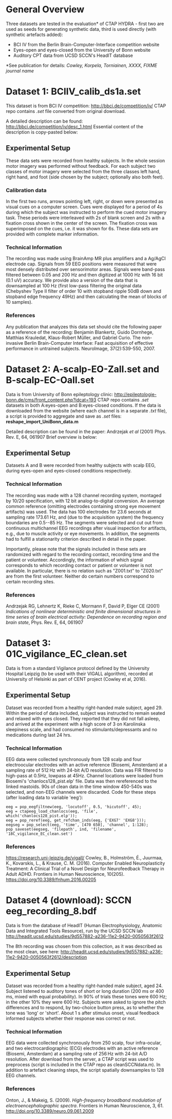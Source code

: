 # General Overview

Three datasets are tested in the evaluation* of CTAP HYDRA - first two are used as seeds for generating synthetic data, third is used directly (with synthetic artefacts added):

* BCI IV from the Berlin Brain-Computer-Interface competition website
* Eyes-open and eyes-closed from the University of Bonn website
* Auditory CPT data from UCSD SCCN's HeadIT database

\*See publication for details: _Cowley, Korpela, Torniainen, XXXX, FIXME journal name_



# Dataset 1: BCIIV_calib_ds1a.set

This dataset is from BCI IV competition: http://bbci.de/competition/iv/
CTAP repo contains _.set_ file converted from original download.

A detailed description can be found: http://bbci.de/competition/iv/desc_1.html
Essential content of the description is copy-pasted below:

## Experimental Setup

These data sets were recorded from healthy subjects. In the whole session motor imagery was performed without feedback. For each subject two classes of motor imagery were selected from the three classes left hand, right hand, and foot (side chosen by the subject; optionally also both feet).

### Calibration data

In the first two runs, arrows pointing left, right, or down were presented as visual cues on a computer screen. Cues were displayed for a period of 4s during which the subject was instructed to perform the cued motor imagery task. These periods were interleaved with 2s of blank screen and 2s with a fixation cross shown in the center of the screen. The fixation cross was superimposed on the cues, i.e. it was shown for 6s. These data sets are provided with complete marker information.

### Technical Information

The recording was made using BrainAmp MR plus amplifiers and a Ag/AgCl electrode cap. Signals from 59 EEG positions were measured that were most densely distributed over sensorimotor areas. Signals were band-pass filtered between 0.05 and 200 Hz and then digitized at 1000 Hz with 16 bit (0.1 uV) accuracy. We provide also a version of the data that is downsampled at 100 Hz (first low-pass filtering the original data (Chebyshev Type II filter of order 10 with stopband ripple 50dB down and stopband edge frequency 49Hz) and then calculating the mean of blocks of 10 samples).

### References

Any publication that analyzes this data set should cite the following paper as a reference of the recording:
Benjamin Blankertz, Guido Dornhege, Matthias Krauledat, Klaus-Robert Müller, and Gabriel Curio. The non-invasive Berlin Brain-Computer Interface: Fast acquisition of effective performance in untrained subjects. NeuroImage, 37(2):539-550, 2007.



# Dataset 2: A-scalp-EO-Zall.set and B-scalp-EC-Oall.set

Data is from University of Bonn epileptology clinic: http://epileptologie-bonn.de/cms/front_content.php?idcat=193
CTAP repo contains _.set_ datasets in both A:eyes-open and B:eyes-closed conditions. If the data is downloaded from the website (where each channel is in a separate _.txt_ file), a script is provided to aggregate and save as _.set_ files: __reshape_import_UniBonn_data.m__

Detailed description can be found in the paper: Andrzejak _et al_ (2001) Phys. Rev. E, 64, 061907
Brief overview is below:

## Experimental Setup
Datasets A and B were recorded from healthy subjects with scalp EEG, during eyes-open and eyes-closed conditions respectively.

### Technical Information

The recording was made with a 128 channel recording system, montaged by 10/20 specification, with 12 bit analog-to-digital conversion. An average common reference (omitting electrodes containing strong eye movement artifacts) was used. The data has 100 electrodes for 23.6 seconds at sampling rate 173.61 Hz, and (due to the acquisition system) the frequency boundaries are 0.5--85 Hz.
The segments were selected and cut out from continuous multichannel EEG recordings after visual inspection
for artifacts, e.g., due to muscle activity or eye movements. In addition, the segments had to fulfill a stationarity criterion described in detail in the paper.

Importantly, please note that the signals included in these sets are randomized with regard to the recording contact, recording time and the patient or volunteer. Accordingly, the information of which signal corresponds to which recording contact or patient or volunteer is not available. In particular, there is no relation such as "Z001.txt" to "Z020.txt" are from the first volunteer. Neither do certain numbers correspond to certain recording sites.

### References

Andrzejak RG, Lehnertz K, Rieke C, Mormann F, David P, Elger CE (2001) _Indications of nonlinear deterministic and finite dimensional structures in time series of brain electrical activity: Dependence on recording region and brain state_, Phys. Rev. E, 64, 061907


# Dataset 3: 01C_vigilance_EC_clean.set

Data is from a standard Vigilance protocol defined by the University Hospital Leipzig (to be used with their VIGALL algorithm), recorded at University of Helsinki as part of CENT project (Cowley et al, 2016).

## Experimental Setup
Dataset was recorded from a healthy right-handed male subject, aged 29. Within the period of data included, subject was instructed to remain seated and relaxed with eyes closed. They reported that they did not fall asleep, and arrived at the experiment with a high score of 3 on Karolinska sleepiness scale, and had consumed no stimulants/depressants and no medications during last 24 hrs.

### Technical Information

EEG data were collected synchronously from 128 scalp and four electroocular electrodes with an active reference (Biosemi, Amsterdam) at a sampling rate of 512 Hz with 24-bit A/D resolution. Data was FIR filtered to high-pass at 0.5Hz, lowpass at 45Hz. Channel locations were loaded from Biosemi's 'chanlocs128_pist.elp' file. Data was then rereferenced to the linked mastoids. 90s of clean data in the time window 450-540s was selected, and non-EEG channels were discarded. Code for these steps (after loading data to variable 'eeg'):

```
eeg = pop_eegfiltnew(eeg, 'locutoff', 0.5, 'hicutoff', 45);
eeg = ctapeeg_load_chanlocs(eeg, 'file', which('chanlocs128_pist.elp'));
eeg = pop_reref(eeg, get_refchan_inds(eeg, {'EXG7' 'EXG8'}));
eegseg = pop_select(eeg, 'time', [470 650], 'channel', 1:128);
pop_saveset(eegseg, 'filepath', ind, 'filename', '18C_vigilance_EC_clean.set')
```

### References
https://research.uni-leipzig.de/vigall/
Cowley, B., Holmström, É., Juurmaa, K., Kovarskis, L., & Krause, C. M. (2016). Computer Enabled Neuroplasticity Treatment: A Clinical Trial of a Novel Design for Neurofeedback Therapy in Adult ADHD. Frontiers in Human Neuroscience, 10(205). https://doi.org/10.3389/fnhum.2016.00205



# Dataset 4 (download): SCCN eeg_recording_8.bdf

Data is from the database of HeadIT (Human Electrophysiology, Anatomic Data and Integrated Tools Resource), run by the UCSD SCCN lab http://headit.ucsd.edu/studies/9d557882-a236-11e2-9420-0050563f2612

The 8th recording was chosen from this collection, as it was described as the most clean, see here:
http://headit.ucsd.edu/studies/9d557882-a236-11e2-9420-0050563f2612/description

## Experimental Setup
Dataset was recorded from a healthy right-handed male subject, aged 24. Subject listened to auditory tones of short or long duration (200 ms or 400 ms, mixed with equal probability). In 90% of trials these tones were 600 Hz; in the other 10% they were 600 Hz. Subjects were asked to ignore the pitch differences and to respond, by two-choice button press, as to whether the tone was 'long' or 'short'. About 1 s after stimulus onset, visual feedback informed subjects whether their response was correct or not.

### Technical Information

EEG data were collected synchronously from 250 scalp, four infra-ocular, and two electrocardiographic (ECG) electrodes with an active reference (Biosemi, Amsterdam) at a sampling rate of 256 Hz with 24-bit A/D resolution. After download from the server, a CTAP script was used to preprocess (script is included in the CTAP repo as cleanSCCNdata.m). In addition to artefact cleaning steps, the script spatially downsamples to 128 EEG channels.

### References

Onton, J., & Makeig, S. (2009). _High-frequency broadband modulation of electroencephalographic spectra_. Frontiers in Human Neuroscience, 3, 61. http://doi.org/10.3389/neuro.09.061.2009
